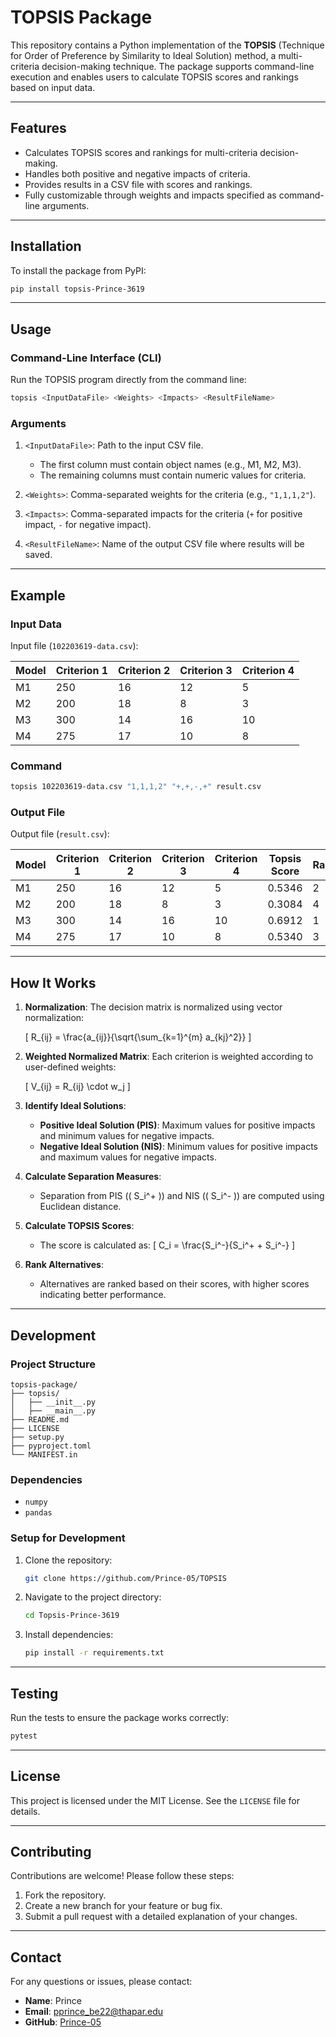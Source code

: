 # TOPSIS Package

This repository contains a Python implementation of the **TOPSIS** (Technique for Order of Preference by Similarity to Ideal Solution) method, a multi-criteria decision-making technique. The package supports command-line execution and enables users to calculate TOPSIS scores and rankings based on input data.

---

## **Features**
- Calculates TOPSIS scores and rankings for multi-criteria decision-making.
- Handles both positive and negative impacts of criteria.
- Provides results in a CSV file with scores and rankings.
- Fully customizable through weights and impacts specified as command-line arguments.

---

## **Installation**

To install the package from PyPI:

```bash
pip install topsis-Prince-3619
```

---

## **Usage**

### **Command-Line Interface (CLI)**
Run the TOPSIS program directly from the command line:

```bash
topsis <InputDataFile> <Weights> <Impacts> <ResultFileName>
```

### **Arguments**
1. `<InputDataFile>`: Path to the input CSV file.
   - The first column must contain object names (e.g., M1, M2, M3).
   - The remaining columns must contain numeric values for criteria.

2. `<Weights>`: Comma-separated weights for the criteria (e.g., `"1,1,1,2"`).

3. `<Impacts>`: Comma-separated impacts for the criteria (`+` for positive impact, `-` for negative impact).

4. `<ResultFileName>`: Name of the output CSV file where results will be saved.

---

## **Example**

### **Input Data**
Input file (`102203619-data.csv`):

| Model | Criterion 1 | Criterion 2 | Criterion 3 | Criterion 4 |
|-------|-------------|-------------|-------------|-------------|
| M1    | 250         | 16          | 12          | 5           |
| M2    | 200         | 18          | 8           | 3           |
| M3    | 300         | 14          | 16          | 10          |
| M4    | 275         | 17          | 10          | 8           |

### **Command**
```bash
topsis 102203619-data.csv "1,1,1,2" "+,+,-,+" result.csv
```

### **Output File**
Output file (`result.csv`):

| Model | Criterion 1 | Criterion 2 | Criterion 3 | Criterion 4 | Topsis Score | Rank |
|-------|-------------|-------------|-------------|-------------|--------------|------|
| M1    | 250         | 16          | 12          | 5           | 0.5346       | 2    |
| M2    | 200         | 18          | 8           | 3           | 0.3084       | 4    |
| M3    | 300         | 14          | 16          | 10          | 0.6912       | 1    |
| M4    | 275         | 17          | 10          | 8           | 0.5340       | 3    |

---

## **How It Works**
1. **Normalization**:
   The decision matrix is normalized using vector normalization:
   
   \[
   R_{ij} = \frac{a_{ij}}{\sqrt{\sum_{k=1}^{m} a_{kj}^2}}
   \]

2. **Weighted Normalized Matrix**:
   Each criterion is weighted according to user-defined weights:
   
   \[
   V_{ij} = R_{ij} \cdot w_j
   \]

3. **Identify Ideal Solutions**:
   - **Positive Ideal Solution (PIS)**: Maximum values for positive impacts and minimum values for negative impacts.
   - **Negative Ideal Solution (NIS)**: Minimum values for positive impacts and maximum values for negative impacts.

4. **Calculate Separation Measures**:
   - Separation from PIS (\( S_i^+ \)) and NIS (\( S_i^- \)) are computed using Euclidean distance.

5. **Calculate TOPSIS Scores**:
   - The score is calculated as:
     \[
     C_i = \frac{S_i^-}{S_i^+ + S_i^-}
     \]

6. **Rank Alternatives**:
   - Alternatives are ranked based on their scores, with higher scores indicating better performance.

---

## **Development**

### **Project Structure**
```
topsis-package/
├── topsis/
│   ├── __init__.py
│   ├── __main__.py
├── README.md
├── LICENSE
├── setup.py
├── pyproject.toml
└── MANIFEST.in
```

### **Dependencies**
- `numpy`
- `pandas`

### **Setup for Development**
1. Clone the repository:
   ```bash
   git clone https://github.com/Prince-05/TOPSIS
   ```
2. Navigate to the project directory:
   ```bash
   cd Topsis-Prince-3619
   ```
3. Install dependencies:
   ```bash
   pip install -r requirements.txt
   ```

---

## **Testing**
Run the tests to ensure the package works correctly:
```bash
pytest
```

---

## **License**
This project is licensed under the MIT License. See the `LICENSE` file for details.

---

## **Contributing**
Contributions are welcome! Please follow these steps:
1. Fork the repository.
2. Create a new branch for your feature or bug fix.
3. Submit a pull request with a detailed explanation of your changes.

---

## **Contact**
For any questions or issues, please contact:
- **Name**: Prince
- **Email**: pprince_be22@thapar.edu
- **GitHub**: [Prince-05](https://github.com/Prince-05)

